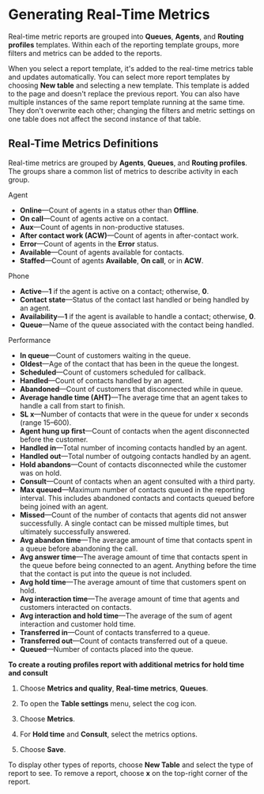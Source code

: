 # Generating Real\-Time Metrics<a name="real-time-metrics"></a>

Real\-time metric reports are grouped into **Queues**, **Agents**, and **Routing profiles** templates\. Within each of the reporting template groups, more filters and metrics can be added to the reports\.

When you select a report template, it's added to the real\-time metrics table and updates automatically\. You can select more report templates by choosing **New table** and selecting a new template\. This template is added to the page and doesn't replace the previous report\. You can also have multiple instances of the same report template running at the same time\. They don't overwrite each other; changing the filters and metric settings on one table does not affect the second instance of that table\.

## Real\-Time Metrics Definitions<a name="realtimemetrics-definitions"></a>

Real\-time metrics are grouped by **Agents**, **Queues**, and **Routing profiles**\. The groups share a common list of metrics to describe activity in each group\.

Agent
+ **Online**—Count of agents in a status other than **Offline**\.
+ **On call**—Count of agents active on a contact\.
+ **Aux**—Count of agents in non\-productive statuses\.
+ **After contact work \(ACW\)**—Count of agents in after\-contact work\.
+ **Error**—Count of agents in the **Error** status\.
+ **Available**—Count of agents available for contacts\.
+ **Staffed**—Count of agents **Available**, **On call**, or in **ACW**\.

Phone
+ **Active**—**1** if the agent is active on a contact; otherwise, **0**\.
+ **Contact state**—Status of the contact last handled or being handled by an agent\.
+ **Availability**—**1** if the agent is available to handle a contact; otherwise, **0**\.
+ **Queue**—Name of the queue associated with the contact being handled\.

Performance
+ **In queue**—Count of customers waiting in the queue\.
+ **Oldest**—Age of the contact that has been in the queue the longest\.
+ **Scheduled**—Count of customers scheduled for callback\.
+ **Handled**—Count of contacts handled by an agent\.
+ **Abandoned**—Count of customers that disconnected while in queue\.
+ **Average handle time \(AHT\)**—The average time that an agent takes to handle a call from start to finish\.
+ **SL x**—Number of contacts that were in the queue for under x seconds \(range 15–600\)\.
+ **Agent hung up first**—Count of contacts when the agent disconnected before the customer\.
+ **Handled in**—Total number of incoming contacts handled by an agent\.
+ **Handled out**—Total number of outgoing contacts handled by an agent\.
+ **Hold abandons**—Count of contacts disconnected while the customer was on hold\.
+ **Consult**—Count of contacts when an agent consulted with a third party\.
+ **Max queued**—Maximum number of contacts queued in the reporting interval\. This includes abandoned contacts and contacts queued before being joined with an agent\.
+ **Missed**—Count of the number of contacts that agents did not answer successfully\. A single contact can be missed multiple times, but ultimately successfully answered\.
+ **Avg abandon time**—The average amount of time that contacts spent in a queue before abandoning the call\.
+ **Avg answer time**—The average amount of time that contacts spent in the queue before being connected to an agent\. Anything before the time that the contact is put into the queue is not included\.
+ **Avg hold time**—The average amount of time that customers spent on hold\.
+ **Avg interaction time**—The average amount of time that agents and customers interacted on contacts\.
+ **Avg interaction and hold time**—The average of the sum of agent interaction and customer hold time\.
+ **Transferred in**—Count of contacts transferred to a queue\.
+ **Transferred out**—Count of contacts transferred out of a queue\.
+ **Queued**—Number of contacts placed into the queue\.

**To create a routing profiles report with additional metrics for hold time and consult**

1. Choose **Metrics and quality**, **Real\-time metrics**, **Queues**\.

1. To open the **Table settings** menu, select the cog icon\.

1. Choose **Metrics**\.

1. For **Hold time** and **Consult**, select the metrics options\.

1. Choose **Save**\.

To display other types of reports, choose **New Table** and select the type of report to see\. To remove a report, choose **x** on the top\-right corner of the report\.